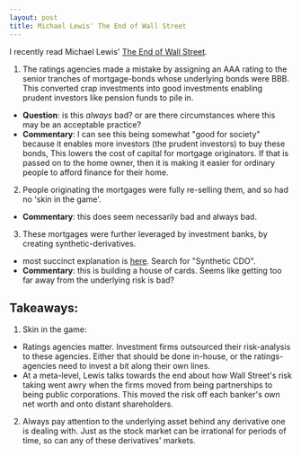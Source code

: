 ```yaml
---
layout: post
title: Michael Lewis' The End of Wall Street
---
```


I recently read Michael Lewis' [The End of Wall Street](https://delong.typepad.com/egregious_moderation/2008/11/michael-lewis-t.html).


1. The ratings agencies made a mistake by assigning an AAA rating to the senior tranches of mortgage-bonds whose underlying bonds were BBB. This converted crap investments into good investments enabling prudent investors like pension funds to pile in.
  - **Question**: is this _always_ bad? or are there circumstances where this may be an acceptable practice?
  - **Commentary**: I can see this being somewhat "good for society" because it enables more investors (the prudent investors) to buy these bonds, This lowers the cost of capital for mortgage originators. If that is passed on to the home owner, then it is making it easier for ordinary people to afford finance for their home.

2. People originating the mortgages were fully re-selling them, and so had no 'skin in the game'.
  - **Commentary**: this does seem necessarily bad and always bad.

3. These mortgages were further leveraged by investment banks, by creating synthetic-derivatives.
  - most succinct explanation is [here](https://plato.stanford.edu/entries/money-finance/#WhatFina). Search for "Synthetic CDO".
  - **Commentary**: this is building a house of cards. Seems like getting too far away from the underlying risk is bad?

Takeaways:
------

1. Skin in the game:
  - Ratings agencies matter. Investment firms outsourced their risk-analysis to these agencies. Either that should be done in-house, or the ratings-agencies need to invest a bit along their own lines.
  - At a meta-level, Lewis talks towards the end about how Wall Street's risk taking went awry when the firms moved from being partnerships to being public corporations. This moved the risk off each banker's own net worth and onto distant shareholders.
2. Always pay attention to the underlying asset behind any derivative one is dealing with. Just as the stock market can be irrational for periods of time, so can any of these derivatives' markets.
